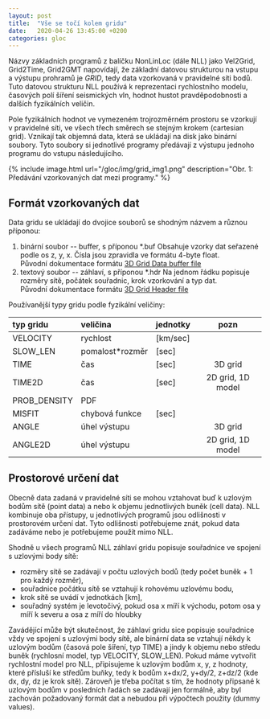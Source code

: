 ```yaml
---
layout: post
title:  "Vše se točí kolem gridu"
date:   2020-04-26 13:45:00 +0200
categories: gloc
---
```


Názvy základních programů z balíčku NonLinLoc (dále NLL) jako Vel2Grid, Grid2Time, Grid2GMT napovídají,
že základní datovou strukturou na vstupu a výstupu prohramů je *GRID*, tedy data vzorkovaná v pravidelné síti bodů.
Tuto datovou strukturu NLL používá k reprezentaci rychlostního modelu, časových polí šíření seismických vln,
hodnot hustot pravděpodobnosti a dalších fyzikálních veličin.

Pole fyzikálních hodnot ve vymezeném trojrozměrném prostoru se vzorkují v pravidelné síti, ve všech třech směrech
se stejným krokem (cartesian grid).
Vznikají tak objemná data, která se ukládají na disk jako binární soubory.
Tyto soubory si jednotlivé programy předávají z výstupu jednoho programu do vstupu následujícího.

{% include image.html url="/gloc/img/grid_img1.png"
  description="Obr. 1: Předávání vzorkovaných dat mezi programy." %}


## Formát vzorkovaných dat

Data gridu se ukládají do dvojice souborů se shodným názvem a různou příponou:

1. binární soubor -- buffer, s příponou \*.buf
   Obsahuje vzorky dat seřazené podle os z, y, x.
   Čísla jsou zpravidla ve formátu 4-byte float.   
   Původní dokumentace formátu [3D Grid Data buffer file](http://alomax.free.fr/nlloc/soft7.00/formats.html#_grid_buf_) 
2. textový soubor -- záhlaví, s příponou \*.hdr
   Na jednom řádku popisuje rozměry sítě, počátek souřadnic, krok vzorkování a typ dat.   
   Původní dokumentace formátu [3D Grid Header file](http://alomax.free.fr/nlloc/soft7.00/formats.html#_grid_hdr_)

Používanější typy gridu podle fyzikální veličiny:

|typ gridu   | veličina        | jednotky | pozn      |
|:---------- |:--------------- |:-------- |:---------:|
|VELOCITY    | rychlost        | [km/sec] |           |
|SLOW_LEN    | pomalost\*rozměr| [sec]    |           |
|TIME        | čas             | [sec]    |3D grid    |
|TIME2D      | čas             | [sec]    |2D grid, 1D model|
|PROB_DENSITY| PDF             |          |           |
|MISFIT      | chybová funkce  | [sec]    |           |
|ANGLE       | úhel výstupu    |          |3D grid    |
|ANGLE2D     | úhel výstupu    |          |2D grid, 1D model|

## Prostorové určení dat

Obecně data zadaná v pravidelné síti se mohou vztahovat buď k uzlovým bodům sítě (point data)
a nebo k objemu jednotlivých buněk (cell data).
NLL kombinuje oba přístupy, u jednotlivých programů jsou odlišnosti v prostorovém určení dat.
Tyto odlišnosti potřebujeme znát, pokud data zadáváme nebo je potřebujeme použít mimo NLL.

Shodně u všech programů NLL záhlaví gridu popisuje souřadnice ve spojení s uzlovými body sítě:
 - rozměry sítě se zadávají v počtu uzlových bodů (tedy počet buněk + 1 pro každý rozměr),
 - souřadnice počátku sítě se vztahují k rohovému uzlovému bodu,
 - krok sítě se uvádí v jednotkách [km],
 - souřadný systém je levotočivý, pokud osa x míří k východu, potom osa y míří k severu a
   osa z míří do hloubky

Zavádějící může být skutečnost, že záhlaví gridu sice popisuje souřadnice vždy ve spojení
s uzlovými body sítě,
ale binární data se vztahují někdy k uzlovým bodům (časová pole šíření, typ TIME)
a jindy k objemu nebo středu buněk (rychlosní model, typ VELOCITY, SLOW_LEN).
Pokud máme vytvořit rychlostní model pro NLL, připisujeme k uzlovým bodům x, y, z hodnoty,
které přísluší ke středům buňky, tedy k bodům x+dx/2, y+dy/2, z+dz/2 (kde dx, dy, dz je krok sítě).
Zároveň je třeba počítat s tím, že hodnoty připsané k uzlovým bodům v posledních řadách se
zadávají jen formálně, aby byl zachován požadovaný formát dat a nebudou při výpočtech použity
(dummy values).

